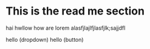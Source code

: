 # This is the read me section
hai hwllow how are lorem 
alasfjlajlfjlasfjlk;sajjdfl




hello (dropdown)
hello (button)

